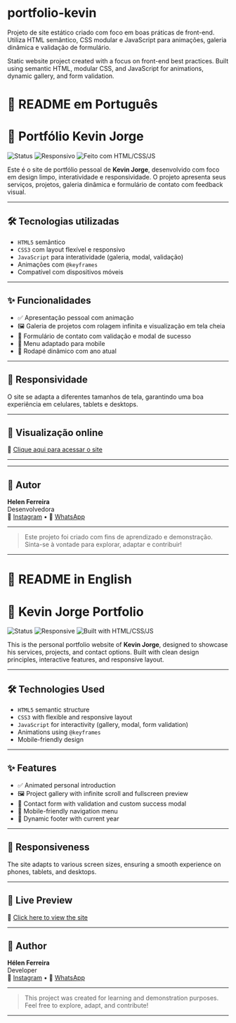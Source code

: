 # portfolio-kevin
Projeto de site estático criado com foco em boas práticas de front-end. Utiliza HTML semântico, CSS modular e JavaScript para animações, galeria dinâmica e validação de formulário.

Static website project created with a focus on front-end best practices. Built using semantic HTML, modular CSS, and JavaScript for animations, dynamic gallery, and form validation.

# 📘 README em Português

# 💼 Portfólio Kevin Jorge

![Status](https://img.shields.io/badge/status-online-brightgreen)
![Responsivo](https://img.shields.io/badge/design-responsivo-blue)
![Feito com HTML/CSS/JS](https://img.shields.io/badge/feito%20com-HTML%2C%20CSS%2C%20JS-orange)

Este é o site de portfólio pessoal de **Kevin Jorge**, desenvolvido com foco em design limpo, interatividade e responsividade. O projeto apresenta seus serviços, projetos, galeria dinâmica e formulário de contato com feedback visual.

---

## 🛠️ Tecnologias utilizadas

- `HTML5` semântico
- `CSS3` com layout flexível e responsivo
- `JavaScript` para interatividade (galeria, modal, validação)
- Animações com `@keyframes`
- Compatível com dispositivos móveis

---

## ✨ Funcionalidades

- ✅ Apresentação pessoal com animação
- 🖼️ Galeria de projetos com rolagem infinita e visualização em tela cheia
- 📩 Formulário de contato com validação e modal de sucesso
- 📱 Menu adaptado para mobile
- 📆 Rodapé dinâmico com ano atual

---

## 📱 Responsividade

O site se adapta a diferentes tamanhos de tela, garantindo uma boa experiência em celulares, tablets e desktops.

---

## 🚀 Visualização online

🔗 [Clique aqui para acessar o site](https://helensjferreira-dev.github.io/portfolio-kevin/)  

---


---

## 👤 Autor

**Helen Ferreira**  
Desenvolvedora   
📸 [Instagram](https://instagram.com/peritahelen) • 💬 [WhatsApp](https://wa.me/5548988183720)

---

> Este projeto foi criado com fins de aprendizado e demonstração. Sinta-se à vontade para explorar, adaptar e contribuir!



---

# 📗 README in English

# 💼 Kevin Jorge Portfolio

![Status](https://img.shields.io/badge/status-online-brightgreen)
![Responsive](https://img.shields.io/badge/design-responsive-blue)
![Built with HTML/CSS/JS](https://img.shields.io/badge/built%20with-HTML%2C%20CSS%2C%20JS-orange)

This is the personal portfolio website of **Kevin Jorge**, designed to showcase his services, projects, and contact options. Built with clean design principles, interactive features, and responsive layout.

---

## 🛠️ Technologies Used

- `HTML5` semantic structure
- `CSS3` with flexible and responsive layout
- `JavaScript` for interactivity (gallery, modal, form validation)
- Animations using `@keyframes`
- Mobile-friendly design

---

## ✨ Features

- ✅ Animated personal introduction
- 🖼️ Project gallery with infinite scroll and fullscreen preview
- 📩 Contact form with validation and custom success modal
- 📱 Mobile-friendly navigation menu
- 📆 Dynamic footer with current year

---

## 📱 Responsiveness

The site adapts to various screen sizes, ensuring a smooth experience on phones, tablets, and desktops.

---

## 🚀 Live Preview

🔗 [Click here to view the site](https://your-username.github.io/portfolio-kevin/)  

---

## 👤 Author

**Hélen Ferreira**  
Developer  
📸 [Instagram](https://instagram.com/peritahelen) • 💬 [WhatsApp](https://wa.me/5548988183720)

---

> This project was created for learning and demonstration purposes. Feel free to explore, adapt, and contribute!

---

